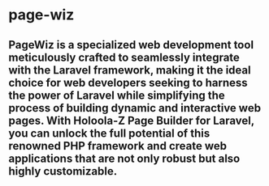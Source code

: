 # page-wiz
## PageWiz is a specialized web development tool meticulously crafted to seamlessly integrate with the Laravel framework, making it the ideal choice for web developers seeking to harness the power of Laravel while simplifying the process of building dynamic and interactive web pages. With Holoola-Z Page Builder for Laravel, you can unlock the full potential of this renowned PHP framework and create web applications that are not only robust but also highly customizable.
